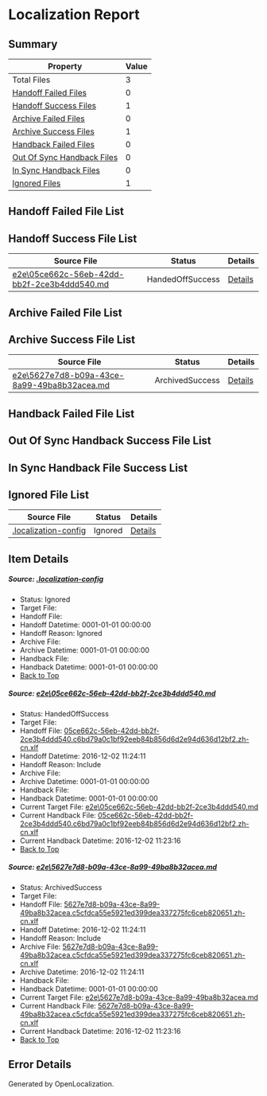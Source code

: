 # <a name='report-top'></a> Localization Report

## Summary
 Property | Value 
 -------- | ----- 
 Total Files | 3
[ Handoff Failed Files ](#handoff-failed-list)| 0
[ Handoff Success Files ](#handoff-success-list)| 1
[ Archive Failed Files ](#archive-failed-list)| 0
[ Archive Success Files ](#archive-success-list)| 1
[ Handback Failed Files ](#handback-failed-list)| 0
[ Out Of Sync Handback Files ](#outofsync-handback-success-list)| 0
[ In Sync Handback Files ](#insync-handback-success-list)| 0
[ Ignored Files ](#ignored-list)| 1

## <a name='handoff-failed-list'></a> Handoff Failed File List

## <a name='handoff-success-list'></a> Handoff Success File List
 Source File | Status | Details 
 ----------- | ------ | ------- 
 [e2e\05ce662c-56eb-42dd-bb2f-2ce3b4ddd540.md](https://github.com/OpenLocalizationTestOrg/ol-test0/blob/92bb5d061ea4ee06b45fe442f9aaae8323959220/e2e/05ce662c-56eb-42dd-bb2f-2ce3b4ddd540.md) | HandedOffSuccess | [Details](#7405df01730673a1437e6e6289e5988010c35ae71)

## <a name='archive-failed-list'></a> Archive Failed File List

## <a name='archive-success-list'></a> Archive Success File List
 Source File | Status | Details 
 ----------- | ------ | ------- 
 [e2e\5627e7d8-b09a-43ce-8a99-49ba8b32acea.md](https://github.com/OpenLocalizationTestOrg/ol-test0/blob/92bb5d061ea4ee06b45fe442f9aaae8323959220/e2e/5627e7d8-b09a-43ce-8a99-49ba8b32acea.md) | ArchivedSuccess | [Details](#a9240592f62a4ad4487cffcdb3ed496c63480afb2)

## <a name='handback-failed-list'></a> Handback Failed File List

## <a name='outofsync-handback-success-list'></a> Out Of Sync Handback Success File List

## <a name='insync-handback-success-list'></a> In Sync Handback File Success List

## <a name='ignored-list'></a> Ignored File List
 Source File | Status | Details 
 ----------- | ------ | ------- 
 [.localization-config](https://github.com/OpenLocalizationTestOrg/ol-test0/blob/92bb5d061ea4ee06b45fe442f9aaae8323959220/.localization-config) | Ignored | [Details](#c268a05ecaa7ec85942ed632c29928ee5bd6da8d0)

## Item Details
##### <a name='c268a05ecaa7ec85942ed632c29928ee5bd6da8d0'></a> Source: [.localization-config](https://github.com/OpenLocalizationTestOrg/ol-test0/blob/92bb5d061ea4ee06b45fe442f9aaae8323959220/.localization-config)
* Status: Ignored
* Target File: 
* Handoff File: 
* Handoff Datetime: 0001-01-01 00:00:00
* Handoff Reason: Ignored
* Archive File: 
* Archive Datetime: 0001-01-01 00:00:00
* Handback File: 
* Handback Datetime: 0001-01-01 00:00:00
* [Back to Top](#report-top)

##### <a name='7405df01730673a1437e6e6289e5988010c35ae71'></a> Source: [e2e\05ce662c-56eb-42dd-bb2f-2ce3b4ddd540.md](https://github.com/OpenLocalizationTestOrg/ol-test0/blob/92bb5d061ea4ee06b45fe442f9aaae8323959220/e2e/05ce662c-56eb-42dd-bb2f-2ce3b4ddd540.md)
* Status: HandedOffSuccess
* Target File: 
* Handoff File: [05ce662c-56eb-42dd-bb2f-2ce3b4ddd540.c6bd79a0c1bf92eeb84b856d6d2e94d636d12bf2.zh-cn.xlf](https://github.com/OpenLocalizationTestOrg/ol-test0-handoff/blob/d7cc7274298f5a7e9fa1b09c562c7404b073713b/ol-handoff/OpenLocalizationTestOrg/ol-test0-zhcn/shujia/ht/05ce662c-56eb-42dd-bb2f-2ce3b4ddd540.c6bd79a0c1bf92eeb84b856d6d2e94d636d12bf2.zh-cn.xlf)
* Handoff Datetime: 2016-12-02 11:24:11
* Handoff Reason: Include
* Archive File: 
* Archive Datetime: 0001-01-01 00:00:00
* Handback File: 
* Handback Datetime: 0001-01-01 00:00:00
* Current Target File: [e2e\05ce662c-56eb-42dd-bb2f-2ce3b4ddd540.md](https://github.com/OpenLocalizationTestOrg/ol-test0-zhcn/blob/7976a413e11efe485a37622583613dafe9ed7a10/e2e/05ce662c-56eb-42dd-bb2f-2ce3b4ddd540.md)
* Current Handback File: [05ce662c-56eb-42dd-bb2f-2ce3b4ddd540.c6bd79a0c1bf92eeb84b856d6d2e94d636d12bf2.zh-cn.xlf](https://github.com/OpenLocalizationTestOrg/ol-test0-handback/blob/79834d7c93874c7172a37e663761840b47a273f5/ol-handback/OpenLocalizationTestOrg/ol-test0-zhcn/shujia/ht/05ce662c-56eb-42dd-bb2f-2ce3b4ddd540.c6bd79a0c1bf92eeb84b856d6d2e94d636d12bf2.zh-cn.xlf)
* Current Handback Datetime: 2016-12-02 11:23:16
* [Back to Top](#report-top)

##### <a name='a9240592f62a4ad4487cffcdb3ed496c63480afb2'></a> Source: [e2e\5627e7d8-b09a-43ce-8a99-49ba8b32acea.md](https://github.com/OpenLocalizationTestOrg/ol-test0/blob/92bb5d061ea4ee06b45fe442f9aaae8323959220/e2e/5627e7d8-b09a-43ce-8a99-49ba8b32acea.md)
* Status: ArchivedSuccess
* Target File: 
* Handoff File: [5627e7d8-b09a-43ce-8a99-49ba8b32acea.c5cfdca55e5921ed399dea337275fc6ceb820651.zh-cn.xlf](https://github.com/OpenLocalizationTestOrg/ol-test0-handoff/blob/d7cc7274298f5a7e9fa1b09c562c7404b073713b/ol-handoff/OpenLocalizationTestOrg/ol-test0-zhcn/shujia/ht/5627e7d8-b09a-43ce-8a99-49ba8b32acea.c5cfdca55e5921ed399dea337275fc6ceb820651.zh-cn.xlf)
* Handoff Datetime: 2016-12-02 11:24:11
* Handoff Reason: Include
* Archive File: [5627e7d8-b09a-43ce-8a99-49ba8b32acea.c5cfdca55e5921ed399dea337275fc6ceb820651.zh-cn.xlf](https://github.com/OpenLocalizationTestOrg/ol-test0-handoff/blob/d2f3546ea7c14819cfee66b22778c0dda8b33003/ol-archive/OpenLocalizationTestOrg/ol-test0-zhcn/shujia/ht/5627e7d8-b09a-43ce-8a99-49ba8b32acea.c5cfdca55e5921ed399dea337275fc6ceb820651.zh-cn.xlf)
* Archive Datetime: 2016-12-02 11:24:11
* Handback File: 
* Handback Datetime: 0001-01-01 00:00:00
* Current Target File: [e2e\5627e7d8-b09a-43ce-8a99-49ba8b32acea.md](https://github.com/OpenLocalizationTestOrg/ol-test0-zhcn/blob/7976a413e11efe485a37622583613dafe9ed7a10/e2e/5627e7d8-b09a-43ce-8a99-49ba8b32acea.md)
* Current Handback File: [5627e7d8-b09a-43ce-8a99-49ba8b32acea.c5cfdca55e5921ed399dea337275fc6ceb820651.zh-cn.xlf](https://github.com/OpenLocalizationTestOrg/ol-test0-handback/blob/79834d7c93874c7172a37e663761840b47a273f5/ol-handback/OpenLocalizationTestOrg/ol-test0-zhcn/shujia/ht/5627e7d8-b09a-43ce-8a99-49ba8b32acea.c5cfdca55e5921ed399dea337275fc6ceb820651.zh-cn.xlf)
* Current Handback Datetime: 2016-12-02 11:23:16
* [Back to Top](#report-top)


## Error Details

Generated by OpenLocalization.
